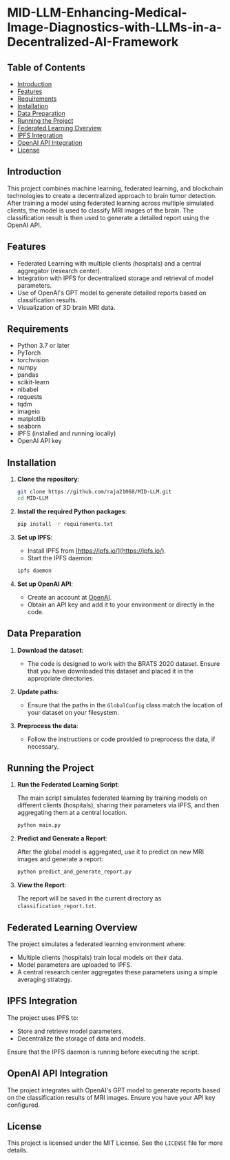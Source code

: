 # MID-LLM-Enhancing-Medical-Image-Diagnostics-with-LLMs-in-a-Decentralized-AI-Framework
## Table of Contents
- [Introduction](#introduction)
- [Features](#features)
- [Requirements](#requirements)
- [Installation](#installation)
- [Data Preparation](#data-preparation)
- [Running the Project](#running-the-project)
- [Federated Learning Overview](#federated-learning-overview)
- [IPFS Integration](#ipfs-integration)
- [OpenAI API Integration](#openai-api-integration)
- [License](#license)

## Introduction

This project combines machine learning, federated learning, and blockchain technologies to create a decentralized approach to brain tumor detection. After training a model using federated learning across multiple simulated clients, the model is used to classify MRI images of the brain. The classification result is then used to generate a detailed report using the OpenAI API.

## Features

- Federated Learning with multiple clients (hospitals) and a central aggregator (research center).
- Integration with IPFS for decentralized storage and retrieval of model parameters.
- Use of OpenAI's GPT model to generate detailed reports based on classification results.
- Visualization of 3D brain MRI data.

## Requirements

- Python 3.7 or later
- PyTorch
- torchvision
- numpy
- pandas
- scikit-learn
- nibabel
- requests
- tqdm
- imageio
- matplotlib
- seaborn
- IPFS (installed and running locally)
- OpenAI API key

## Installation

1. **Clone the repository**:

    ```bash
    git clone https://github.com/raja21068/MID-LLM.git
    cd MID-LLM
    ```

2. **Install the required Python packages**:

    ```bash
    pip install -r requirements.txt
    ```

3. **Set up IPFS**:

    - Install IPFS from [https://ipfs.io/](https://ipfs.io/).
    - Start the IPFS daemon:

    ```bash
    ipfs daemon
    ```

4. **Set up OpenAI API**:

    - Create an account at [OpenAI](https://www.openai.com/).
    - Obtain an API key and add it to your environment or directly in the code.

## Data Preparation

1. **Download the dataset**:
    - The code is designed to work with the BRATS 2020 dataset. Ensure that you have downloaded this dataset and placed it in the appropriate directories.

2. **Update paths**:
    - Ensure that the paths in the `GlobalConfig` class match the location of your dataset on your filesystem.

3. **Preprocess the data**:
    - Follow the instructions or code provided to preprocess the data, if necessary.

## Running the Project

1. **Run the Federated Learning Script**:

    The main script simulates federated learning by training models on different clients (hospitals), sharing their parameters via IPFS, and then aggregating them at a central location.

    ```bash
    python main.py
    ```

2. **Predict and Generate a Report**:

    After the global model is aggregated, use it to predict on new MRI images and generate a report:

    ```bash
    python predict_and_generate_report.py
    ```

3. **View the Report**:

    The report will be saved in the current directory as `classification_report.txt`.

## Federated Learning Overview

The project simulates a federated learning environment where:
- Multiple clients (hospitals) train local models on their data.
- Model parameters are uploaded to IPFS.
- A central research center aggregates these parameters using a simple averaging strategy.

## IPFS Integration

The project uses IPFS to:
- Store and retrieve model parameters.
- Decentralize the storage of data and models.
  
Ensure that the IPFS daemon is running before executing the script.

## OpenAI API Integration

The project integrates with OpenAI's GPT model to generate reports based on the classification results of MRI images. Ensure you have your API key configured.

## License

This project is licensed under the MIT License. See the `LICENSE` file for more details.
